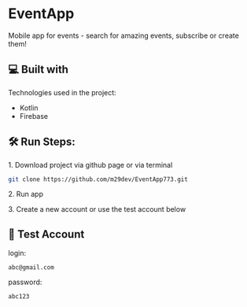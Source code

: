<h1 id="title">EventApp</h1>
<p id="description">Mobile app for events - search for amazing events, subscribe or create them!</p>

<h2>💻 Built with</h2>

Technologies used in the project:

*   Kotlin
*   Firebase

<h2>🛠️ Run Steps:</h2>

<p>1. Download project via github page or via terminal </p>

```bash
git clone https://github.com/m29dev/EventApp773.git
```

<p>2. Run app</p>

<p>3. Create a new account or use the test account below</p>

<h2>🚀 Test Account</h2>

<p>login:</p>

```
abc@gmail.com
```

<p>password:</p>

```
abc123
```

